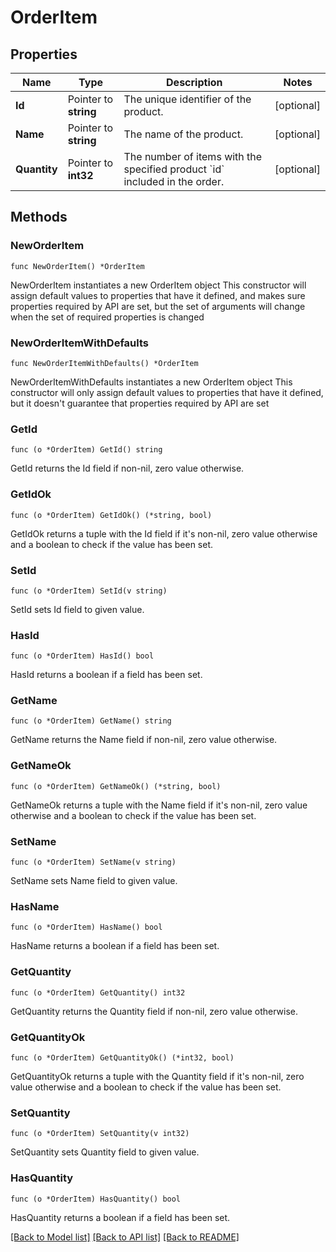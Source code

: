 # OrderItem

## Properties

Name | Type | Description | Notes
------------ | ------------- | ------------- | -------------
**Id** | Pointer to **string** | The unique identifier of the product. | [optional] 
**Name** | Pointer to **string** | The name of the product. | [optional] 
**Quantity** | Pointer to **int32** | The number of items with the specified product &#x60;id&#x60; included in the order. | [optional] 

## Methods

### NewOrderItem

`func NewOrderItem() *OrderItem`

NewOrderItem instantiates a new OrderItem object
This constructor will assign default values to properties that have it defined,
and makes sure properties required by API are set, but the set of arguments
will change when the set of required properties is changed

### NewOrderItemWithDefaults

`func NewOrderItemWithDefaults() *OrderItem`

NewOrderItemWithDefaults instantiates a new OrderItem object
This constructor will only assign default values to properties that have it defined,
but it doesn't guarantee that properties required by API are set

### GetId

`func (o *OrderItem) GetId() string`

GetId returns the Id field if non-nil, zero value otherwise.

### GetIdOk

`func (o *OrderItem) GetIdOk() (*string, bool)`

GetIdOk returns a tuple with the Id field if it's non-nil, zero value otherwise
and a boolean to check if the value has been set.

### SetId

`func (o *OrderItem) SetId(v string)`

SetId sets Id field to given value.

### HasId

`func (o *OrderItem) HasId() bool`

HasId returns a boolean if a field has been set.

### GetName

`func (o *OrderItem) GetName() string`

GetName returns the Name field if non-nil, zero value otherwise.

### GetNameOk

`func (o *OrderItem) GetNameOk() (*string, bool)`

GetNameOk returns a tuple with the Name field if it's non-nil, zero value otherwise
and a boolean to check if the value has been set.

### SetName

`func (o *OrderItem) SetName(v string)`

SetName sets Name field to given value.

### HasName

`func (o *OrderItem) HasName() bool`

HasName returns a boolean if a field has been set.

### GetQuantity

`func (o *OrderItem) GetQuantity() int32`

GetQuantity returns the Quantity field if non-nil, zero value otherwise.

### GetQuantityOk

`func (o *OrderItem) GetQuantityOk() (*int32, bool)`

GetQuantityOk returns a tuple with the Quantity field if it's non-nil, zero value otherwise
and a boolean to check if the value has been set.

### SetQuantity

`func (o *OrderItem) SetQuantity(v int32)`

SetQuantity sets Quantity field to given value.

### HasQuantity

`func (o *OrderItem) HasQuantity() bool`

HasQuantity returns a boolean if a field has been set.


[[Back to Model list]](../README.md#documentation-for-models) [[Back to API list]](../README.md#documentation-for-api-endpoints) [[Back to README]](../README.md)


